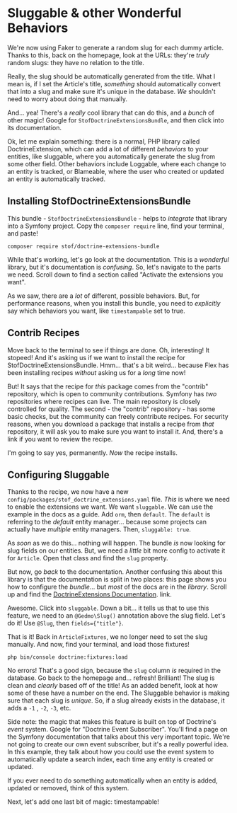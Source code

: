 # Sluggable & other Wonderful Behaviors

We're now using Faker to generate a random slug for each dummy article. Thanks to
this, back on the homepage, look at the URLs: they're *truly* random slugs: they
have no relation to the title.

Really, the slug should be automatically generated from the title. What I mean is,
if I set the Article's title, *something* should automatically convert that into
a slug and make sure it's unique in the database. *We* shouldn't need to worry about
doing that manually.

And... yea! There's a *really* cool library that can do this, and a *bunch* of other
magic! Google for `StofDoctrineExtensionsBundle`, and then click into its documentation.

Ok, let me explain something: there is a normal, PHP library called DoctrineExtension,
which can add a lot of different *behaviors* to your entities, like sluggable, where
you automatically generate the slug from some other field. Other behaviors include
Loggable, where each change to an entity is tracked, or Blameable, where the user
who created or updated an entity is automatically tracked.

## Installing StofDoctrineExtensionsBundle

This bundle - `StofDoctrineExtensionsBundle` - helps to *integrate* that library
into a Symfony project. Copy the `composer require` line, find your terminal, and
paste!

```terminal-silent
composer require stof/doctrine-extensions-bundle
```

While that's working, let's go look at the documentation. This is a *wonderful*
library, but it's documentation is *confusing*. So, let's navigate to the parts
we need. Scroll down to find a section called "Activate the extensions you want".

As we saw, there are a *lot* of different, possible behaviors. But, for performance
reasons, when you install this bundle, you need to *explicitly* say which behaviors
you want, like `timestampable` set to true.

## Contrib Recipes

Move back to the terminal to see if things are done. Oh, interesting! It stopeed!
And it's asking us if we want to install the recipe for StofDoctrineExtensionsBundle.
Hmm... that's a bit weird... because Flex has been installing recipes *without*
asking us for a *long* time now!

But! It says that the recipe for *this* package comes from the "contrib"
repository, which is open to community contributions. Symfony has *two* repositories
where recipes can live. The main repository is closely controlled for quality.
The second - the "contrib" repository - has some basic checks, but the community
can freely contribute recipes. For security reasons, when you download a package
that installs a recipe from *that* repository, it will ask you to make sure you
want to install it. And, there's a link if you want to review the recipe.

I'm going to say yes, permanently. *Now* the recipe installs.

## Configuring Sluggable

Thanks to the recipe, we now have a new `config/packages/stof_doctrine_extensions.yaml`
file. *This* is where we need to enable the extensions we want. We want `sluggable`.
We can use the example in the docs as a guide. Add `orm`, then `default`. The `default`
is referring to the *default* entity manager... because some projects can actually
have *multiple* entity managers. Then, `sluggable: true`.

As *soon* as we do this... nothing will happen. The bundle *is* now looking for
slug fields on our entities. But, we need a *little* bit more config to activate
it for `Article`. Open that class and find the `slug` property.

But now, go *back* to the documentation. Another confusing this about this library
is that the documentation is split in two places: this page shows you how to
configure the *bundle*... but *most* of the docs are in the *library*. Scroll up
and find the [DoctrineExtensions Documentation](https://github.com/Atlantic18/DoctrineExtensions/tree/v2.4.x/doc).
link.

Awesome. Click into `sluggable`. Down a bit... it tells us that to use this feature,
we need to an `@Gedmo\Slug()` annotation above the slug field. Let's do it! Use
`@Slug`, then `fields={"title"}`.

That is it! Back in `ArticleFixtures`, we no longer need to set the slug manually.
And now, find your terminal, and load those fixtures!

```terminal
php bin/console doctrine:fixtures:load
```

No errors! That's a good sign, because the `slug` column *is* required in the
database. Go back to the homepage and... refresh! Brilliant! The slug is clean
and *clearly* based off of the title! As an added benefit, look at how some of
these have a number on the end. The Sluggable behavior is making sure that each
slug is *unique*. So, if a slug already exists in the database, it adds a `-1`
, `-2`, `-3`, etc.

Side note: the magic that makes this feature is built on top of Doctrine's
*event* system. Google for "Doctrine Event Subscriber". You'll find a page on the
Symfony documentation that talks about this very important topic. We're not going
to create our own event subscriber, but it's a really powerful idea. In this
example, they talk about how you could use the event system to automatically
update a search index, each time any entity is created or updated.

If you ever need to do something automatically when an entity is added, updated
or removed, think of this system.

Next, let's add one last bit of magic: timestampable!
